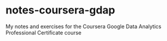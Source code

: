 # notes-coursera-gdap
My notes and exercises for the Coursera Google Data Analytics Professional Certificate course

